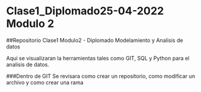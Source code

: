 # Clase1_Diplomado25-04-2022 Modulo 2

##Repositorio Clase1 Modulo2 - Diplomado Modelamiento y Analisis de datos

Aqui se visualizaran la herramientas tales como GIT, SQL y Python para el analisis de datos.

###Dentro de GIT 
Se revisara como crear un repositorio, como modificar un archivo y como crear una rama
